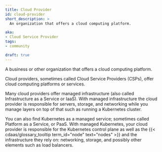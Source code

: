 ```yaml
---
title: Cloud Provider
id: cloud-provider
short_description: >
  An organization that offers a cloud computing platform.

aka:
- Cloud Service Provider
tags:
- community

draft: true
---
```

 A business or other organization that offers a cloud computing platform.

<!--more-->

Cloud providers, sometimes called Cloud Service Providers (CSPs), offer
cloud computing platforms or services.

Many cloud providers offer managed infrastructure (also called
Infrastructure as a Service or IaaS).
With managed infrastructure the cloud provider is responsible for
servers, storage, and networking while you manage layers on top of that
such as running a Kubernetes cluster.

You can also find Kubernetes as a managed service; sometimes called
Platform as a Service, or PaaS. With managed Kubernetes, your
cloud provider is responsible for the Kubernetes control plane as well
as the {{< cdaas/glossary_tooltip term_id="node" text="nodes" >}} and the
infrastructure they rely on: networking, storage, and possibly other
elements such as load balancers.
